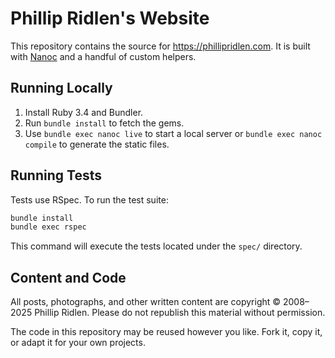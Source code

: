 # Phillip Ridlen's Website

This repository contains the source for <https://phillipridlen.com>.
It is built with [Nanoc](https://nanoc.app) and a handful of custom
helpers.

## Running Locally

1. Install Ruby 3.4 and Bundler.
2. Run `bundle install` to fetch the gems.
3. Use `bundle exec nanoc live` to start a local server or
   `bundle exec nanoc compile` to generate the static files.

## Running Tests

Tests use RSpec. To run the test suite:

```bash
bundle install
bundle exec rspec
```

This command will execute the tests located under the `spec/` directory.

## Content and Code

All posts, photographs, and other written content are copyright © 2008–2025
Phillip Ridlen. Please do not republish this material without permission.

The code in this repository may be reused however you like. Fork it, copy
it, or adapt it for your own projects.
